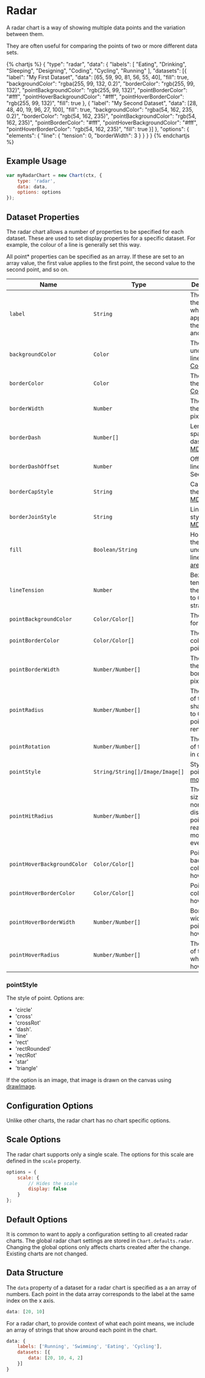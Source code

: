 # Radar
A radar chart is a way of showing multiple data points and the variation between them.

They are often useful for comparing the points of two or more different data sets.

{% chartjs %}
{
    "type": "radar",
    "data": {
        "labels": [
            "Eating",
            "Drinking",
            "Sleeping",
            "Designing",
            "Coding",
            "Cycling",
            "Running"
        ],
        "datasets": [{
            "label": "My First Dataset",
            "data": [65, 59, 90, 81, 56, 55, 40],
            "fill": true,
            "backgroundColor": "rgba(255, 99, 132, 0.2)",
            "borderColor": "rgb(255, 99, 132)",
            "pointBackgroundColor": "rgb(255, 99, 132)",
            "pointBorderColor": "#fff",
            "pointHoverBackgroundColor": "#fff",
            "pointHoverBorderColor": "rgb(255, 99, 132)",
            "fill": true
        }, {
            "label": "My Second Dataset",
            "data": [28, 48, 40, 19, 96, 27, 100],
            "fill": true,
            "backgroundColor": "rgba(54, 162, 235, 0.2)",
            "borderColor": "rgb(54, 162, 235)",
            "pointBackgroundColor": "rgb(54, 162, 235)",
            "pointBorderColor": "#fff",
            "pointHoverBackgroundColor": "#fff",
            "pointHoverBorderColor": "rgb(54, 162, 235)",
            "fill": true
        }]
    },
    "options": {
        "elements": {
            "line": {
                "tension": 0,
                "borderWidth": 3
            }
        }
    }
}
{% endchartjs %}

## Example Usage
```javascript
var myRadarChart = new Chart(ctx, {
    type: 'radar',
    data: data,
    options: options
});
```

## Dataset Properties

The radar chart allows a number of properties to be specified for each dataset. These are used to set display properties for a specific dataset. For example, the colour of a line is generally set this way.

All point* properties can be specified as an array. If these are set to an array value, the first value applies to the first point, the second value to the second point, and so on.

| Name | Type | Description
| ---- | ---- | -----------
| `label` | `String` | The label for the dataset which appears in the legend and tooltips.
| `backgroundColor` | `Color` | The fill color under the line. See [Colors](../general/colors.md#colors)
| `borderColor` | `Color` | The color of the line. See [Colors](../general/colors.md#colors)
| `borderWidth` | `Number` | The width of the line in pixels.
| `borderDash` | `Number[]` | Length and spacing of dashes. See [MDN](https://developer.mozilla.org/en-US/docs/Web/API/CanvasRenderingContext2D/setLineDash)
| `borderDashOffset` | `Number` | Offset for line dashes. See [MDN](https://developer.mozilla.org/en-US/docs/Web/API/CanvasRenderingContext2D/lineDashOffset)
| `borderCapStyle` | `String` | Cap style of the line. See [MDN](https://developer.mozilla.org/en-US/docs/Web/API/CanvasRenderingContext2D/lineCap)
| `borderJoinStyle` | `String` | Line joint style. See [MDN](https://developer.mozilla.org/en-US/docs/Web/API/CanvasRenderingContext2D/lineJoin)
| `fill` | `Boolean/String` | How to fill the area under the line. See [area charts](area.md)
| `lineTension` | `Number` | Bezier curve tension of the line. Set to 0 to draw straightlines.
| `pointBackgroundColor` | `Color/Color[]` | The fill color for points.
| `pointBorderColor` | `Color/Color[]` | The border color for points.
| `pointBorderWidth` | `Number/Number[]` | The width of the point border in pixels.
| `pointRadius` | `Number/Number[]` | The radius of the point shape. If set to 0, the point is not rendered.
| `pointRotation` | `Number/Number[]` | The rotation of the point in degrees.
| `pointStyle` | `String/String[]/Image/Image[]` | Style of the point. [more...](#pointstyle)
| `pointHitRadius` | `Number/Number[]` | The pixel size of the non-displayed point that reacts to mouse events.
| `pointHoverBackgroundColor` | `Color/Color[]` | Point background color when hovered.
| `pointHoverBorderColor` | `Color/Color[]` | Point border color when hovered.
| `pointHoverBorderWidth` | `Number/Number[]` | Border width of point when hovered.
| `pointHoverRadius` | `Number/Number[]` | The radius of the point when hovered.

### pointStyle
The style of point. Options are:
* 'circle'
* 'cross'
* 'crossRot'
* 'dash'.
* 'line'
* 'rect'
* 'rectRounded'
* 'rectRot'
* 'star'
* 'triangle'

If the option is an image, that image is drawn on the canvas using [drawImage](https://developer.mozilla.org/en/docs/Web/API/CanvasRenderingContext2D/drawImage).

## Configuration Options

Unlike other charts, the radar chart has no chart specific options.

## Scale Options

The radar chart supports only a single scale. The options for this scale are defined in the `scale` property.

```javascript
options = {
    scale: {
        // Hides the scale
        display: false
    }
};
```

## Default Options

It is common to want to apply a configuration setting to all created radar charts. The global radar chart settings are stored in `Chart.defaults.radar`. Changing the global options only affects charts created after the change. Existing charts are not changed.

## Data Structure

The `data` property of a dataset for a radar chart is specified as a an array of numbers. Each point in the data array corresponds to the label at the same index on the x axis.

```javascript
data: [20, 10]
```

For a radar chart, to provide context of what each point means, we include an array of strings that show around each point in the chart.

```javascript
data: {
    labels: ['Running', 'Swimming', 'Eating', 'Cycling'],
    datasets: [{
        data: [20, 10, 4, 2]
    }]
}
```
